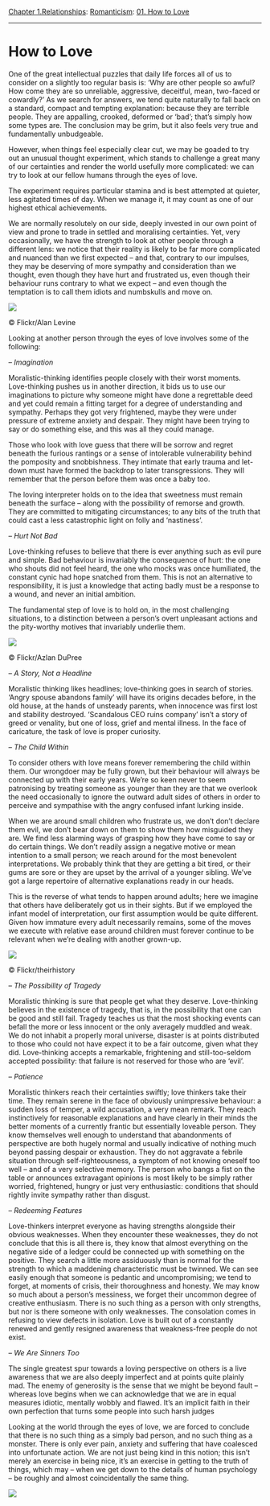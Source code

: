 [Chapter 1.Relationships](https://www.theschooloflife.com/thebookoflife/category/relationships/): [Romanticism](https://www.theschooloflife.com/thebookoflife/category/relationships/romanticism/): [01. How to Love](https://www.theschooloflife.com/thebookoflife/how-to-love/)

* * *

# How to Love

One of the great intellectual puzzles that daily life forces all of us to consider on a slightly too regular basis is: ‘Why are other people so awful? How come they are so unreliable, aggressive, deceitful, mean, two-faced or cowardly?’ As we search for answers, we tend quite naturally to fall back on a standard, compact and tempting explanation: because they are terrible people. They are appalling, crooked, deformed or ‘bad’; that’s simply how some types are. The conclusion may be grim, but it also feels very true and fundamentally unbudgeable.

However, when things feel especially clear cut, we may be goaded to try out an unusual thought experiment, which stands to challenge a great many of our certainties and render the world usefully more complicated: we can try to look at our fellow humans through the eyes of love.

The experiment requires particular stamina and is best attempted at quieter, less agitated times of day. When we manage it, it may count as one of our highest ethical achievements.

We are normally resolutely on our side, deeply invested in our own point of view and prone to trade in settled and moralising certainties. Yet, very occasionally, we have the strength to look at other people through a different lens: we notice that their reality is likely to be far more complicated and nuanced than we first expected – and that, contrary to our impulses, they may be deserving of more sympathy and consideration than we thought, even though they have hurt and frustrated us, even though their behaviour runs contrary to what we expect – and even though the temptation is to call them idiots and numbskulls and move on.

 ![](https://www.theschooloflife.com/thebookoflife/wp-content/uploads/2018/11/4031045857_035b6dc869_z.jpg)

© Flickr/Alan Levine

Looking at another person through the eyes of love involves some of the following:

_– Imagination_

Moralistic-thinking identifies people closely with their worst moments. Love-thinking pushes us in another direction, it bids us to use our imaginations to picture why someone might have done a regrettable deed and yet could remain a fitting target for a degree of understanding and sympathy. Perhaps they got very frightened, maybe they were under pressure of extreme anxiety and despair. They might have been trying to say or do something else, and this was all they could manage.

Those who look with love guess that there will be sorrow and regret beneath the furious rantings or a sense of intolerable vulnerability behind the pomposity and snobbishness. They intimate that early trauma and let-down must have formed the backdrop to later transgressions. They will remember that the person before them was once a baby too.

The loving interpreter holds on to the idea that sweetness must remain beneath the surface – along with the possibility of remorse and growth. They are committed to mitigating circumstances; to any bits of the truth that could cast a less catastrophic light on folly and ‘nastiness’.

_– Hurt Not Bad_

Love-thinking refuses to believe that there is ever anything such as evil pure and simple. Bad behaviour is invariably the consequence of hurt: the one who shouts did not feel heard, the one who mocks was once humiliated, the constant cynic had hope snatched from them. This is not an alternative to responsibility, it is just a knowledge that acting badly must be a response to a wound, and never an initial ambition.

The fundamental step of love is to hold on, in the most challenging situations, to a distinction between a person’s overt unpleasant actions and the pity-worthy motives that invariably underlie them. &nbsp;

 ![](https://www.theschooloflife.com/thebookoflife/wp-content/uploads/2018/11/5640200959_0e95357e4d_z.jpg)

© Flickr/Azlan DuPree

_– A Story, Not a Headline_

Moralistic thinking likes headlines; love-thinking goes in search of stories. ‘Angry spouse abandons family’ will have its origins decades before, in the old house, at the hands of unsteady parents, when innocence was first lost and stability destroyed. ‘Scandalous CEO ruins company’ isn’t a story of greed or venality, but one of loss, grief and mental illness. In the face of caricature, the task of love is proper curiosity.

_– The Child Within_

To consider others with love means forever remembering the child within them. Our wrongdoer may be fully grown, but their behaviour will always be connected up with their early years. We’re so keen never to seem patronising by treating someone as younger than they are that we overlook the need occasionally to ignore the outward adult sides of others in order to perceive and sympathise with the angry confused infant lurking inside.

When we are around small children who frustrate us, we don’t don’t declare them evil, we don’t bear down on them to show them how misguided they are. We find less alarming ways of grasping how they have come to say or do certain things. We don’t readily assign a negative motive or mean intention to a small person; we reach around for the most benevolent interpretations. We probably think that they are getting a bit tired, or their gums are sore or they are upset by the arrival of a younger sibling. We’ve got a large repertoire of alternative explanations ready in our heads.

This is the reverse of what tends to happen around adults; here we imagine that others have deliberately got us in their sights. But if we employed the infant model of interpretation, our first assumption would be quite different. Given how immature every adult necessarily remains, some of the moves we execute with relative ease around children must forever continue to be relevant when we’re dealing with another grown-up.

 ![](https://www.theschooloflife.com/thebookoflife/wp-content/uploads/2018/11/2703652606_9fe99facf5_o.jpg)

© Flickr/theirhistory

_– The Possibility of Tragedy_

Moralistic thinking is sure that people get what they deserve. Love-thinking believes in the existence of tragedy, that is, in the possibility that one can be good and still fail. Tragedy teaches us that the most shocking events can befall the more or less innocent or the only averagely muddled and weak. We do not inhabit a properly moral universe, disaster is at points distributed to those who could not have expect it to be a fair outcome, given what they did. Love-thinking accepts a remarkable, frightening and still-too-seldom accepted possibility: that failure is not reserved for those who are ‘evil’.

_– Patience_

Moralistic thinkers reach their certainties swiftly; love thinkers take their time. They remain serene in the face of obviously unimpressive behaviour: a sudden loss of temper, a wild accusation, a very mean remark. They reach instinctively for reasonable explanations and have clearly in their minds the better moments of a currently frantic but essentially loveable person. They know themselves well enough to understand that abandonments of perspective are both hugely normal and usually indicative of nothing much beyond passing despair or exhaustion. They do not aggravate a febrile situation through self-righteousness, a symptom of not knowing oneself too well – and of a very selective memory. The person who bangs a fist on the table or announces extravagant opinions is most likely to be simply rather worried, frightened, hungry or just very enthusiastic: conditions that should rightly invite sympathy rather than disgust.

_– Redeeming Features_

Love-thinkers interpret everyone as having strengths alongside their obvious weaknesses. When they encounter these weaknesses, they do not conclude that this is all there is, they know that almost everything on the negative side of a ledger could be connected up with something on the positive. They search a little more assiduously than is normal for the strength to which a maddening characteristic must be twinned. We can see easily enough that someone is pedantic and uncompromising; we tend to forget, at moments of crisis, their thoroughness and honesty. We may know so much about a person’s messiness, we forget their uncommon degree of creative enthusiasm. There is no such thing as a person with only strengths, but nor is there someone with only weaknesses. The consolation comes in refusing to view defects in isolation. Love is built out of a constantly renewed and gently resigned awareness that weakness-free people do not exist.

_– We Are Sinners Too_

The single greatest spur towards a loving perspective on others is a live awareness that we are also deeply imperfect and at points quite plainly mad. The enemy of generosity is the sense that we might be beyond fault – whereas love begins when we can acknowledge that we are in equal measures idiotic, mentally wobbly and flawed. It’s an implicit faith in their own perfection that turns some people into such harsh judges

Looking at the world through the eyes of love, we are forced to conclude that there is no such thing as a simply bad person, and no such thing as a monster. There is only ever pain, anxiety and suffering that have coalesced into unfortunate action. We are not just being kind in this notion; this isn’t merely an exercise in being nice, it’s an exercise in getting to the truth of things, which may – when we get down to the details of human psychology – be roughly and almost coincidentally the same thing.

[![](https://img.youtube.com/vi/5jraZdnk9Mk/0.jpg)](https://www.youtube.com/embed/5jraZdnk9Mk '')
